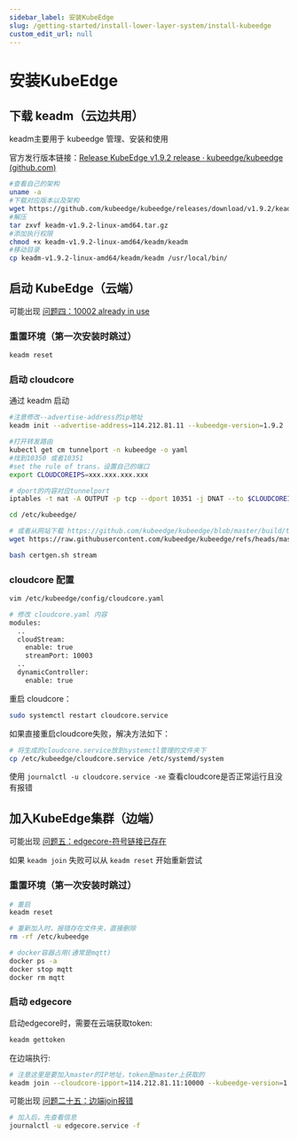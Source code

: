 ```yaml
---
sidebar_label: 安装KubeEdge
slug: /getting-started/install-lower-layer-system/install-kubeedge
custom_edit_url: null
---
```


# 安装KubeEdge

## 下载 keadm（云边共用）

keadm主要用于 kubeedge 管理、安装和使用

官方发行版本链接：[Release KubeEdge v1.9.2 release · kubeedge/kubeedge (github.com)](https://github.com/kubeedge/kubeedge/releases/)

```bash
#查看自己的架构
uname -a
#下载对应版本以及架构
wget https://github.com/kubeedge/kubeedge/releases/download/v1.9.2/keadm-v1.9.2-linux-amd64.tar.gz
#解压
tar zxvf keadm-v1.9.2-linux-amd64.tar.gz
#添加执行权限
chmod +x keadm-v1.9.2-linux-amd64/keadm/keadm 
#移动目录
cp keadm-v1.9.2-linux-amd64/keadm/keadm /usr/local/bin/
```

## 启动 KubeEdge（云端）

可能出现 [问题四：10002 already in use](/docs/getting-started/install-lower-layer-system/faqs#问题四10002-already-in-use)

### 重置环境（第一次安装时跳过）

```bash
keadm reset
```

### 启动 cloudcore

通过 keadm 启动
```bash
#注意修改--advertise-address的ip地址
keadm init --advertise-address=114.212.81.11 --kubeedge-version=1.9.2

#打开转发路由
kubectl get cm tunnelport -n kubeedge -o yaml
#找到10350 或者10351
#set the rule of trans，设置自己的端口
export CLOUDCOREIPS=xxx.xxx.xxx.xxx

# dport的内容对应tunnelport
iptables -t nat -A OUTPUT -p tcp --dport 10351 -j DNAT --to $CLOUDCOREIPS:10003

cd /etc/kubeedge/

# 或者从网站下载 https://github.com/kubeedge/kubeedge/blob/master/build/tools/certgen.sh
wget https://raw.githubusercontent.com/kubeedge/kubeedge/refs/heads/master/build/tools/certgen.sh

bash certgen.sh stream
```

### cloudcore 配置

```bash
vim /etc/kubeedge/config/cloudcore.yaml

# 修改 cloudcore.yaml 内容
modules:
  ..
  cloudStream:
    enable: true
    streamPort: 10003
  ..
  dynamicController:
    enable: true
```

重启 cloudcore：
```bash
sudo systemctl restart cloudcore.service
```

如果直接重启cloudcore失败，解决方法如下：
```bash
# 将生成的cloudcore.service放到systemctl管理的文件夹下
cp /etc/kubeedge/cloudcore.service /etc/systemd/system
```

使用 `journalctl -u cloudcore.service -xe` 查看cloudcore是否正常运行且没有报错

## 加入KubeEdge集群（边端）

可能出现 [问题五：edgecore-符号链接已存在](/docs/getting-started/install-lower-layer-system/faqs#问题五edgecore-符号链接已存在)

如果 `keadm join` 失败可以从 `keadm reset` 开始重新尝试

### 重置环境（第一次安装时跳过）
```bash
# 重启
keadm reset

# 重新加入时，报错存在文件夹，直接删除
rm -rf /etc/kubeedge

# docker容器占用(通常是mqtt)
docker ps -a
docker stop mqtt
docker rm mqtt
```

### 启动 edgecore

启动edgecore时，需要在云端获取token:
```bash
keadm gettoken
```

在边端执行:
```bash
# 注意这里是要加入master的IP地址，token是master上获取的
keadm join --cloudcore-ipport=114.212.81.11:10000 --kubeedge-version=1.9.2 --token=9e1832528ae701aba2c4f7dfb49183ab2487e874c8090e68c19c95880cd93b50.eyJhbGciOiJIUzI1NiIsInR5cCI6IkpXVCJ9.eyJleHAiOjE3MTk1NjU4MzF9.1B4su4QwvQy_ZCPs-PIyDT9ixsDozfN1oG4vX59tKDs
```

可能出现 [问题二十五：边端join报错](/docs/getting-started/install-lower-layer-system/faqs#问题二十五边端join报错)

```bash
# 加入后，先查看信息
journalctl -u edgecore.service -f
```

